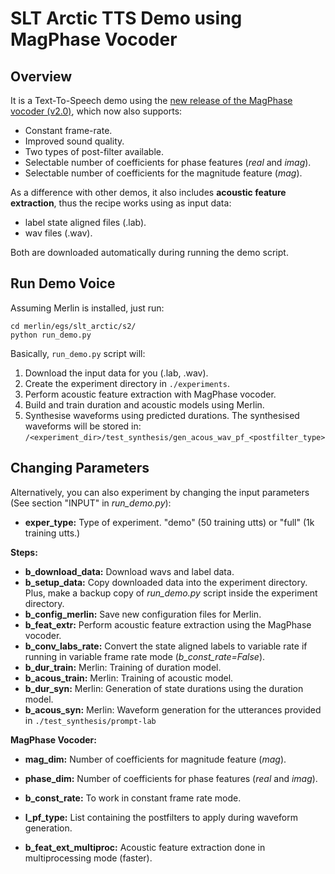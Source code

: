 # SLT Arctic TTS Demo using MagPhase Vocoder

## Overview

It is a Text-To-Speech demo using the [new release of the MagPhase vocoder (v2.0)](https://github.com/CSTR-Edinburgh/magphase), which now also supports:

* Constant frame-rate.
* Improved sound quality.
* Two types of post-filter available.
* Selectable number of coefficients for phase features (*real* and *imag*).
* Selectable number of coefficients for the magnitude feature (*mag*).


As a difference with other demos, it also includes **acoustic feature extraction**, thus the recipe works using as input data:
* label state aligned files (.lab).
* wav files (.wav).

Both are downloaded automatically during running the demo script.

## Run Demo Voice

Assuming Merlin is installed, just run:
```
cd merlin/egs/slt_arctic/s2/
python run_demo.py
```
Basically, ```run_demo.py``` script will:

1. Download the input data for you (.lab, .wav).
2. Create the experiment directory in ```./experiments```.
3. Perform acoustic feature extraction with MagPhase vocoder.
4. Build and train duration and acoustic models using Merlin.
5.  Synthesise waveforms using predicted durations. The synthesised waveforms will be stored in: ```/<experiment_dir>/test_synthesis/gen_acous_wav_pf_<postfilter_type>```

## Changing Parameters
Alternatively, you can also experiment by changing the input parameters (See section "INPUT" in *run_demo.py*):

* **exper_type:** Type of experiment. "demo" (50 training utts) or "full" (1k training utts.)

**Steps:**
* **b_download_data:** Download wavs and label data.
* **b_setup_data:** Copy downloaded data into the experiment directory. Plus, make a backup copy of *run_demo.py* script inside the experiment directory.
* **b_config_merlin:** Save new configuration files for Merlin.
* **b_feat_extr:** Perform acoustic feature extraction using the MagPhase vocoder.
* **b_conv_labs_rate:** Convert the state aligned labels to variable rate if running in variable frame rate mode (*b_const_rate=False*).
* **b_dur_train:** Merlin: Training of duration model.
* **b_acous_train:** Merlin: Training of acoustic model.
* **b_dur_syn:** Merlin: Generation of state durations using the duration model.
* **b_acous_syn:** Merlin: Waveform generation for the utterances provided in ```./test_synthesis/prompt-lab```


**MagPhase Vocoder:**

* **mag_dim:** Number of coefficients for magnitude feature (*mag*).
* **phase_dim:** Number of coefficients for phase features (*real* and *imag*).
* **b_const_rate:** To work in constant frame rate mode.
* **l_pf_type:** List containing the postfilters to apply during waveform generation.

* **b_feat_ext_multiproc:** Acoustic feature extraction done in multiprocessing mode (faster).
